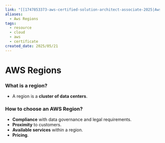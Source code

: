```yaml
---
link: "[[1747853373-aws-certified-solution-architect-associate-2025|Aws Certified Solution Architect Associate 2025]]"
aliases:
  - Aws Regions
tags:
  - resource
  - cloud
  - aws
  - certificate
created_date: 2025/05/21
---
```

# AWS Regions
### What is a region?
- A region is a **cluster of data centers**.
### How to choose an AWS Region?
- **Compliance** with data governance and legal requirements.
- **Proximity** to customers.
- **Available services** within a region.
- **Pricing**.
